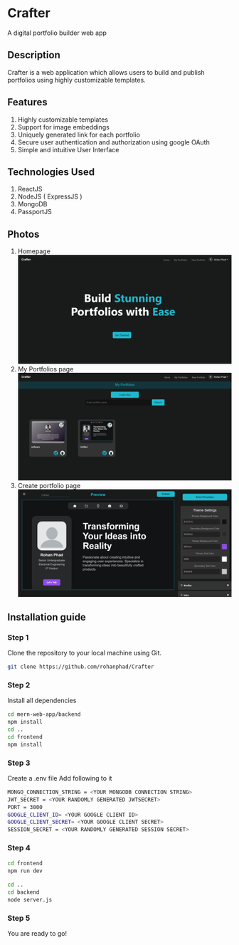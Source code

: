 # Crafter
A digital portfolio builder web app

## Description

Crafter is a web application which allows users to build and publish portfolios using highly customizable templates. 

## Features

1. Highly customizable templates
2. Support for image embeddings
3. Uniquely generated link for each portfolio
4. Secure user authentication and authorization using google OAuth
5. Simple and intuitive User Interface

## Technologies Used

1. ReactJS
2. NodeJS ( ExpressJS )
3. MongoDB
4. PassportJS

## Photos

1. Homepage
![My Image](Homepage.png)
2. My Portfolios page
![My Image](MyPortfoliosPage.png)
3. Create portfolio page
![My Image](CreatePage.png)

## Installation guide 

### Step 1 
Clone the repository to your local machine using Git.

```bash
git clone https://github.com/rohanphad/Crafter
```

### Step 2
Install all dependencies

```bash
cd mern-web-app/backend
npm install
cd ..
cd frontend
npm install
```

### Step 3
Create a .env file 
Add following to it 

```bash
MONGO_CONNECTION_STRING = <YOUR MONGODB CONNECTION STRING>
JWT_SECRET = <YOUR RANDOMLY GENERATED JWTSECRET>
PORT = 3000
GOOGLE_CLIENT_ID= <YOUR GOOGLE CLIENT ID>
GOOGLE_CLIENT_SECRET= <YOUR GOOGLE CLIENT SECRET>
SESSION_SECRET = <YOUR RANDOMLY GENERATED SESSION SECRET>
```

### Step 4 
```bash
cd frontend
npm run dev
```

```bash
cd ..
cd backend
node server.js
```

### Step 5 

You are ready to go!
